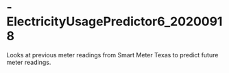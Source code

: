 # -ElectricityUsagePredictor6_20200918
Looks at previous meter readings from Smart Meter Texas to predict future meter readings.

